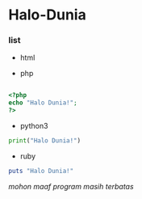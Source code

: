 # Halo-Dunia

### list

- html

- php

```php

<?php
echo "Halo Dunia!";
?>

```

- python3

```python
print("Halo Dunia!")
```

- ruby

```ruby
puts "Halo Dunia!"
```

*mohon maaf program masih terbatas*
